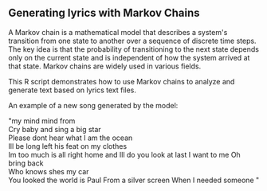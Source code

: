 Generating lyrics with Markov Chains
----------------------------

A Markov chain is a mathematical model that describes a system's transition from one state to another over a sequence of discrete time steps. 
The key idea is that the probability of transitioning to the next state depends only on the current state and is independent of how the system arrived at that state. 
Markov chains are widely used in various fields.

This R script demonstrates how to use Markov chains to analyze and generate text based on lyrics text files.

An example of a new song generated by the model:   

"my mind mind from    
Cry baby and sing a big star      
Please dont hear what I am the ocean   
Ill be long left his feat on my clothes   
Im too much is all right home and Ill do 
you look at last I want to me  Oh bring back    
Who knows shes my car    
You looked the world is  Paul
From a silver screen
When I needed someone "

